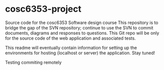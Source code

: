 # cosc6353-project
Source code for the cosc6353 Software design course
This repository is to bridge the gap of the SVN repository; continue to use the SVN to commit documents, diagrams and responses to questions. This Git repo will be only for the source code of the web application and associated tests.

This readme will eventually contain information for setting up the environments for hosting (localhost or server) the application. 
Stay tuned!

Testing commiting remotely
